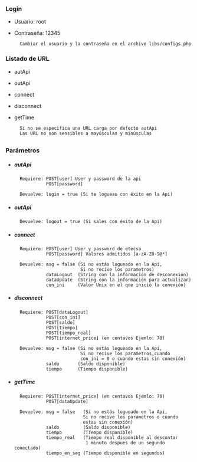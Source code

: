 ### Login
* Usuario: root
* Contraseña: 12345

        Cambiar el usuario y la contraseña en el archivo libs/configs.php
### Listado de URL
* autApi
* outApi
* connect
* disconnect
* getTime

        Si no se especifica una URL carga por defecto autApi
        Las URL no son sensibles a mayúsculas y minúsculas
##
### Parámetros
* ##### autApi
        Requiere: POST[user] User y password de la api
                  POST[password]
        
        Devuelve: login = true (Si te logueas con éxito en la Api)
* ##### outApi
        Devuelve: logout = true (Si sales con éxito de la Api)
* ##### connect
        Requiere: POST[user] User y password de etecsa
                  POST[password] Valores admitidos [a-zA-Z0-9@*]
        
        Devuelve: msg = false (Si no estás logueado en la Api,
                               Si no recive los parametros)
                  dataLogout  (String con la información de desconexión)
                  dataUpdate  (String con la información para actualizar)
                  con_ini     (Valor Unix en el que inició la conexión)
* ##### disconnect
        Requiere: POST[dataLogout]
                  POST[con_ini]
                  POST[saldo]
                  POST[tiempo]
                  POST[tiempo_real]
                  POST[internet_price] (en centavos Ejemlo: 70)
        
        Devuelve: msg = false (Si no estás logueado en la Api, 
                               Si no recive los parametros,cuando 
                               con_ini = 0 o cuando estas sin conexión)
                  saldo       (Saldo disponible)
                  tiempo      (Tiempo disponible)
* ##### getTime
        Requiere: POST[internet_price] (en centavos Ejemlo: 70)
                  POST[dataUpdate]
        
        Devuelve: msg = false   (Si no estás logueado en la Api,
                                Si no recive los parametros o cuando 
                                estas sin conexión)
                  saldo         (Saldo disponible)
                  tiempo        (Tiempo disponible)
                  tiempo_real   (Tiempo real disponible al descontar 
                                 1 minuto despues de un segundo conectado)
                  tiempo_en_seg (Tiempo disponible en segundos)